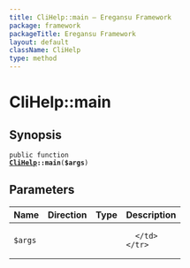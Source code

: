 ```yaml
---
title: CliHelp::main — Eregansu Framework
package: framework
packageTitle: Eregansu Framework
layout: default
className: CliHelp
type: method
---
```


# CliHelp::main

## Synopsis

<code>public function <b><a href="CliHelp">CliHelp</a>::main</b>(<b>$args</b>)</code>

## Parameters

<table>
  <thead>
    <tr>
      <th>Name</th>
      <th>Direction</th>
      <th>Type</th>
      <th>Description</th>
    </tr>
  </thead>
  <tbody>
    <tr>
      <td><code>$args</code>
      <td><i></i></td>
      <td></td>
      <td>

      </td>
    </tr>
  </tbody>
</table>

